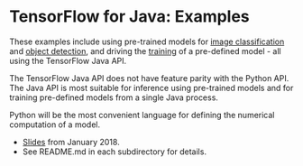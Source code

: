 # TensorFlow for Java: Examples

These examples include using pre-trained models for [image
classification](label_image) and [object detection](object_detection),
and driving the [training](training) of a pre-defined model - all using the
TensorFlow Java API.

The TensorFlow Java API does not have feature parity with the Python API.
The Java API is most suitable for inference using pre-trained models
and for training pre-defined models from a single Java process.

Python will be the most convenient language for defining the
numerical computation of a model.

- [Slides](https://docs.google.com/presentation/d/e/2PACX-1vQ6DzxNTBrJo7K5P8t5_rBRGnyJoPUPBVOJR4ooHCwi4TlBFnIriFmI719rDNpcQzojqsV58aUqmBBx/pub?start=false&loop=false&delayms=3000) from January 2018.
- See README.md in each subdirectory for details.
